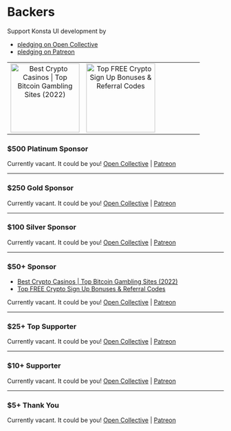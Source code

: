 # Backers

Support Konsta UI development by

- [pledging on Open Collective](https://opencollective.com/konstaui)
- [pledging on Patreon](https://patreon.com/konstaui)

<!-- SPONSORS_TABLE_WRAP -->
<table>
  <tr>
    <td align="center" valign="middle">
      <a href="https://casinoscrypto.com" target="_blank">
        <img src="https://konstaui.com/images/sponsors/casinoscrypto.png" alt="Best Crypto Casinos | Top Bitcoin Gambling Sites (2022)" width="160">
      </a>
    </td>
    <td align="center" valign="middle">
      <a href="https://cryptocurrencycodes.com" target="_blank">
        <img src="https://konstaui.com/images/sponsors/cryptocurrencycodes.png" alt="Top FREE Crypto Sign Up Bonuses & Referral Codes" width="160">
      </a>
    </td>
    <td align="center" valign="middle"></td>
    <td align="center" valign="middle"></td>
    <td align="center" valign="middle"></td>
    <td align="center" valign="middle"></td>
    <td align="center" valign="middle"></td>
    <td align="center" valign="middle"></td>
  </tr>
</table>
<!-- SPONSORS_TABLE_WRAP -->

### \$500 Platinum Sponsor

Currently vacant. It could be you! [Open Collective](https://opencollective.com/konstaui/contribute/platinum-sponsor-39875/checkout) | [Patreon](https://www.patreon.com/join/konstaui/checkout?rid=8541093)

---

### \$250 Gold Sponsor

Currently vacant. It could be you! [Open Collective](https://opencollective.com/konstaui/contribute/gold-sponsor-39874/checkout) | [Patreon](https://www.patreon.com/join/konstaui/checkout?rid=8541089)

---

### \$100 Silver Sponsor

<!-- SILVER_SPONSOR -->

<!-- SILVER_SPONSOR -->

Currently vacant. It could be you! [Open Collective](https://opencollective.com/konstaui/contribute/silver-sponsor-39873/checkout) | [Patreon](https://www.patreon.com/join/konstaui/checkout?rid=8541084)

---

### \$50+ Sponsor

<!-- SPONSOR -->

- [Best Crypto Casinos | Top Bitcoin Gambling Sites (2022)](https://casinoscrypto.com)
- [Top FREE Crypto Sign Up Bonuses & Referral Codes](https://cryptocurrencycodes.com)
<!-- SPONSOR -->

Currently vacant. It could be you! [Open Collective](https://opencollective.com/konstaui/contribute/sponsor-39876/checkout) | [Patreon](https://www.patreon.com/join/konstaui/checkout?rid=8541082)

---

### \$25+ Top Supporter

<!-- TOP_SUPPORTER -->

<!-- TOP_SUPPORTER -->

Currently vacant. It could be you! [Open Collective](https://opencollective.com/konstaui/contribute/top-supporter-39877/checkout) | [Patreon](https://www.patreon.com/join/konstaui/checkout?rid=8541076)

---

### \$10+ Supporter

Currently vacant. It could be you! [Open Collective](https://opencollective.com/konstaui/contribute/supporter-39664/checkout) | [Patreon](https://www.patreon.com/join/konstaui/checkout?rid=8541071)

---

### \$5+ Thank You

Currently vacant. It could be you! [Open Collective](https://opencollective.com/konstaui/contribute/thank-you-39663/checkout) | [Patreon](https://www.patreon.com/join/konstaui/checkout?rid=8541069)
